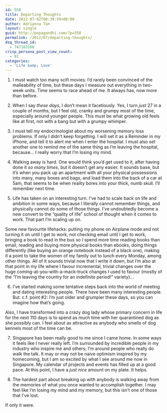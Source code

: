 ```yaml
---
id: 558
title: Departing Thoughts
date: 2012-07-02T00:39:59+00:00
author: Adrianna Tan
layout: single
guid: http://popagandhi.com/?p=558
permalink: /2012/07/departing-thoughts/
dsq_thread_id:
  - 747183168
crisp_persona_post_view_count:
  - 91
categories:
  - 'Life &amp; Love'
---
```

1. I must watch too many scifi movies. I&#8217;d rarely been convinced of the malleability of time, but these days I measure out everything in two-week units. Time seems to race ahead of me. It always has, now more than before.

2. When I say _these days_, I don&#8217;t mean it facetiously. Yes, I turn _just_ 27 in a couple of months, but I feel old, cranky and grumpy most of the time, especially around younger people. This must be what growing old feels like at first, not with a bang but with a grumpy whimper.

3. I must tell my endocrinologist about my worsening memory loss problems. If only I didn&#8217;t keep forgetting. I will set it as a Reminder in my iPhone, and tell it to alert me when I enter the hospital. I must also set another one to remind me of the same thing as I&#8217;m leaving the hospital, because… I really worry that I&#8217;m losing my mind.

4. Walking away is hard. One would think you&#8217;d get used to it, after having done it _so many times_, but it doesn&#8217;t get any easier. It sounds base, but it&#8217;s when you pack up an apartment with all your physical possessions into many, many boxes and bags, and load them into the back of a car at 5am, that seems to be when reality bores into your thick, numb skull. I&#8217;ll remember next time.

5. Life has taken on an interesting turn. I&#8217;ve had to scale back on life and ambition in some ways, because I literally cannot remember things, and physically cannot do some of those things. I&#8217;ve undoubtedly become a new convert to the &#8220;quality of life&#8221; school of thought when it comes to work. That part I&#8217;m scaling up on.

Some new favourite lifehacks: putting my phone on Airplane mode and not turning it on until I get to work, not checking email until I get to work, bringing a book to read in the bus so I spend more time reading books than email, reading and buying more physical books than ebooks, doing things differently (like buying an orange notebook instead of a black one), making it a point to take the women of my family out to lunch every Monday, among other things. All of it sounds trivial now that I write it down, but I&#8217;m also at that point in my life where I favour incremental, trivial changes over the huge coming-at-you-with-a-mack-truck changes I used to favour (mostly of the &#8220;I&#8217;m leaving the country for an indefinite period!&#8221; variety)…

6. I&#8217;ve started making some tentative steps back into the world of meeting and dating interesting people. There have been many interesting people. But. c.f. point #2: I&#8217;m just older and grumpier these days, so you can imagine how that&#8217;s going.

Also, I have transformed into a crazy dog lady whose primary concern in life for the next 110 days is to spend as much time with her quarantined dog as she possibly can. I feel about as attractive as anybody who smells of dog kennels most of the time can be.

7. Singapore has been really good to me since I came home. In some ways it feels like I never really left. I&#8217;m surrounded by incredible people in my industry who inspire me and others; I&#8217;m around people who really do walk the talk. It may or may not be naive optimism inspired by my homecoming, but I am so excited by what I see around me now in Singapore. My calendar of projects and events has filled up at a good pace. At this point, I have a _just nice_ amount on my plate. It helps.

8. The hardest part about breaking up with anybody is walking away from the memories of what you once wanted to accomplish together. I may feel like I&#8217;m losing my mind and my memory, but this isn&#8217;t one of those that I&#8217;ve lost.

If only it were.
